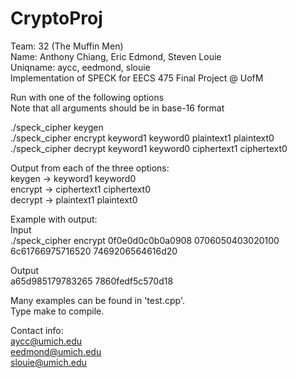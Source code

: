 CryptoProj
==========  

Team: 32 (The Muffin Men)  
Name: Anthony Chiang, Eric Edmond, Steven Louie  
Uniqname: aycc, eedmond, slouie  
Implementation of SPECK for EECS 475 Final Project @ UofM  
  
Run with one of the following options  
Note that all arguments should be in base-16 format  
  
./speck_cipher keygen  
./speck_cipher encrypt keyword1 keyword0 plaintext1 plaintext0  
./speck_cipher decrypt keyword1 keyword0 ciphertext1 ciphertext0  
  
Output from each of the three options:  
keygen  -> keyword1 keyword0  
encrypt -> ciphertext1 ciphertext0  
decrypt -> plaintext1 plaintext0  
  
Example with output:   
Input   
./speck_cipher encrypt 0f0e0d0c0b0a0908 0706050403020100 6c61766975716520 7469206564616d20  
  
Output  
a65d985179783265 7860fedf5c570d18  
  
Many examples can be found in 'test.cpp'.  
Type make to compile.  
  
Contact info:  
aycc@umich.edu  
eedmond@umich.edu  
slouie@umich.edu  
